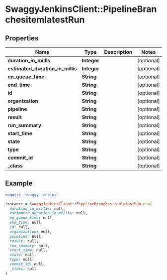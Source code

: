 # SwaggyJenkinsClient::PipelineBranchesitemlatestRun

## Properties

| Name | Type | Description | Notes |
| ---- | ---- | ----------- | ----- |
| **duration_in_millis** | **Integer** |  | [optional] |
| **estimated_duration_in_millis** | **Integer** |  | [optional] |
| **en_queue_time** | **String** |  | [optional] |
| **end_time** | **String** |  | [optional] |
| **id** | **String** |  | [optional] |
| **organization** | **String** |  | [optional] |
| **pipeline** | **String** |  | [optional] |
| **result** | **String** |  | [optional] |
| **run_summary** | **String** |  | [optional] |
| **start_time** | **String** |  | [optional] |
| **state** | **String** |  | [optional] |
| **type** | **String** |  | [optional] |
| **commit_id** | **String** |  | [optional] |
| **_class** | **String** |  | [optional] |

## Example

```ruby
require 'swaggy_jenkins'

instance = SwaggyJenkinsClient::PipelineBranchesitemlatestRun.new(
  duration_in_millis: null,
  estimated_duration_in_millis: null,
  en_queue_time: null,
  end_time: null,
  id: null,
  organization: null,
  pipeline: null,
  result: null,
  run_summary: null,
  start_time: null,
  state: null,
  type: null,
  commit_id: null,
  _class: null
)
```

